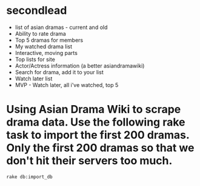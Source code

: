 # secondlead

* list of asian dramas - current and old
* Ability to rate drama
* Top 5 dramas for members
* My watched drama list
* Interactive, moving parts
* Top lists for site
* Actor/Actress information (a better asiandramawiki)
* Search for drama, add it to your list
* Watch later list
* MVP - Watch later, all i've watched, top 5

# Using Asian Drama Wiki to scrape drama data.  Use the following rake task to import the first 200 dramas.  Only the first 200 dramas so that we don't hit their servers too much.

`rake db:import_db`
